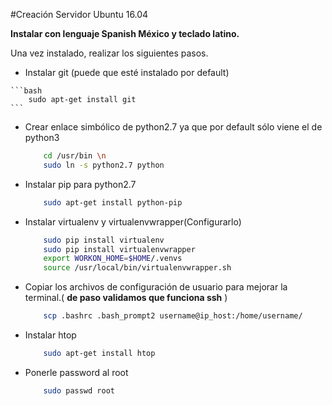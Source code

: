 #Creación Servidor Ubuntu 16.04

**Instalar con lenguaje Spanish México y teclado latino.**

Una vez instalado, realizar los siguientes pasos.

*	 Instalar git (puede que esté instalado por default)

	```bash
	 	sudo apt-get install git
	```
    
*	Crear enlace simbólico de python2.7 ya que por default sólo viene el de python3

	```bash
		cd /usr/bin \n
        sudo ln -s python2.7 python
	```

*	Instalar pip para python2.7

	```bash
		sudo apt-get install python-pip
	```
	
*	Instalar virtualenv y virtualenvwrapper(Configurarlo)

	```bash
        sudo pip install virtualenv
        sudo pip install virtualenvwrapper
        export WORKON_HOME=$HOME/.venvs 
        source /usr/local/bin/virtualenvwrapper.sh
	```

*	Copiar los archivos de configuración de usuario para mejorar la terminal.( **de paso validamos que funciona ssh** )

	```bash
		scp .bashrc .bash_prompt2 username@ip_host:/home/username/
	```

*	Instalar htop

	```bash
		sudo apt-get install htop
	```
    
*	Ponerle password al root
	
    ```bash
    	sudo passwd root
    ```

